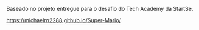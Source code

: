 Baseado no projeto entregue para o desafio do Tech Academy da StartSe.

https://michaelrn2288.github.io/Super-Mario/
